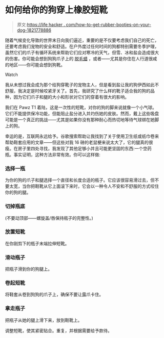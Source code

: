# 如何给你的狗穿上橡胶短靴

> 原文:[https://life hacker . com/how-to-get-rubber-booties-on-your-dog-1821778886](https://lifehacker.com/how-to-get-rubber-booties-on-your-dog-1821778886)

随着气候变化导致的世界末日向我们逼近，重要的是不仅要考虑我们自己的死亡，还要考虑我们宠物的安全和舒适。在户外度过任何时间的狗都特别需要冬季护理，虽然它们的爪子有循环系统来帮助它们应对寒冷的天气，但雪、冰和盐会造成很大的伤害。你可能会想到狗狗爪子上的 [脱毛蜡](https://www.amazon.com/Mushers-Secret-Pet-Protection-200-Gram/dp/B0002XIZXY?asc_campaign=InlineText&asc_refurl=https://lifehacker.com/how-to-get-rubber-booties-on-your-dog-1821778886&asc_source=&tag=kinjalifehackerlink-20) ，或者——尤其是你住在人行道很咸的地区——你可能会想到狗靴。

Watch

我从未想过我会成为那个给狗穿靴子的宠物主人，但是看到盐让我的狗伊西如此不舒服，我决定是时候咬紧牙关了。首先，我研究了什么样的靴子适合我的狗的品种，因为它们爪子和腿的大小和形状对它们的穿着有很大的影响。

我们在 Pawz T1 着陆，这是一次性的短靴，对你的狗的脚来说就像一个小气球。它们不能提供保冷功能，但能阻止盐分进入并灼伤她的皮肤。然而，戴上这些吸盘可能是一个真正的挑战——尤其是如果你没有那种耐心而热切地等待气球绑在她脚上的狗。

幸运的是，互联网永远给予。谷歌搜索帮助让我找到了关于使用卫生纸或纸巾卷来帮助鞋套应用的文章——但这些对我 16 磅的老鼠梗来说太大了，它的腿真的很瘦。在房子里四处寻找，我发现了其他足够小并且可能更坚固的东西:一个空药瓶。事实证明，这种方法非常有效。你可以这样做:

### **选择一瓶**

为你的狗的爪子和腿选择一个直径和长度合适的瓶子。它应该很容易滑过去，但不要太宽，当你把鞋靴从它上面滚下来时，它会以一种令人不安和不舒服的方式咬住你的狗的腿。

### **切掉瓶底**

(不要动顶部——螺旋盖/唇保持瓶子的完整性。)

### 放置短靴

在你刚剪下的瓶子末端拉伸短靴。

### 滑动瓶子

把瓶子滑到你的狗腿上。

### **卷起短靴**

将鞋套从卷到狗狗的爪子上，确保不要让露爪卡住。

### 拿走瓶子

把瓶子从她的腿上滑下来，放到鞋靴上。

调整短靴，使其紧密贴合。重复，并根据需要给予款待。